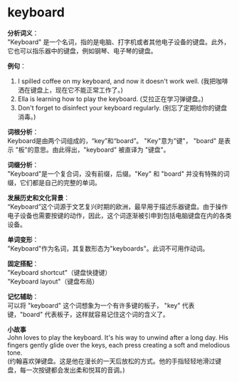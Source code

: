 # keyboard

**分析词义**：  
"Keyboard" 是一个名词，指的是电脑、打字机或者其他电子设备的键盘。此外，它也可以指乐器中的键盘，例如钢琴、电子琴的键盘。

  

**例句**：

  

1.  I spilled coffee on my keyboard, and now it doesn't work well. (我把咖啡洒在键盘上，现在它不能正常工作了。)
2.  Ella is learning how to play the keyboard. (艾拉正在学习弹键盘。)
3.  Don't forget to disinfect your keyboard regularly. (别忘了定期给你的键盘消毒。)

  

**词根分析**：  
Keyboard是由两个词组成的，“key”和“board”。 "Key"意为"键"， "board" 是表示 "板"的意思。由此得出，"keyboard" 被直译为 "键盘"。

  

**词缀分析**：  
"Keyboard"是一个复合词，没有前缀，后缀。"Key" 和 "board" 并没有特殊的词缀，它们都是自己的完整的单词。

  

**发展历史和文化背景**：  
“Keyboard”这个词源于文艺复兴时期的欧洲，最早用于描述乐器键盘。由于操作电子设备也需要按键的动作，因此，这个词逐渐被引申到包括电脑键盘在内的各类设备。

  

**单词变形**：  
"Keyboard"作为名词，其复数形态为"keyboards"。此词不可用作动词。

  

**固定搭配**：  
"Keyboard shortcut"（键盘快捷键）  
"Keyboard layout"（键盘布局）

  

**记忆辅助**：  
可以将 "keyboard" 这个词想象为一个有许多键的板子， "key" 代表 键，"board" 代表板子，这样就容易记住这个词的含义了。

  

**小故事**  
John loves to play the keyboard. It's his way to unwind after a long day. His fingers gently glide over the keys, each press creating a soft and melodious tone.  
(约翰喜欢弹键盘。这是他在漫长的一天后放松的方式。他的手指轻轻地滑过键盘，每一次按键都会发出柔和悦耳的音调。)
